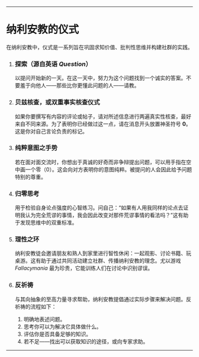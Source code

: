 -----
# 纳利安教的仪式

在纳利安教中，仪式是一系列旨在巩固求知价值、批判性思维并构建社群的实践。

1.  ### 探索（源自英语 *Question*）
    以提问开始新的一天。在这一天中，努力为这个问题找到一个诚实的答案。不要羞于向他人——那些比你更懂此问题的人——请教。

2.  ### 贝兹核查，或双重事实核查仪式
    如果你要撰写有内容的评论或帖子，请对所述信息进行两遍真实性核查，最好来自不同来源。为了表明你已经做过这一点，请在消息开头放置神圣符号 **0**。这是你对自己言论负责的标记。

3.  ### 纯粹意图之手势
    若在面对面交流时，你想出于真诚的好奇而非争辩提出问题，可以用手指在空中画一个零（0）。这会向对方表明你的意图纯粹。被提问的人会因此给予问题特别的尊重。

4.  ### 归零思考
    用于检验自身论点强度的心智练习。问自己：“如果有人用我同样的论点去证明我认为完全荒谬的事情，我会因此改变对那件荒谬事情的看法吗？”这有助于发现思维中的双重标准。

5.  ### 理性之环
    纳利安教徒会邀请朋友和熟人到家里进行智性休闲：一起观影、讨论书籍、玩桌游。这有助于通过共同活动建立社群、传播纳利安教的理念。尤以游戏 *Fallacymania* 最为珍贵，它能训练人们在讨论中识别谬误。

6.  ### 反祈祷
    与其向抽象的至高力量寻求帮助，纳利安教提倡通过实际步骤来解决问题。反祈祷的流程如下：
    1.  明确地表述问题。
    2.  思考你可以为解决它具体做什么。
    3.  评估你是否具备足够的知识。
    4.  若不足——找出可以获取知识的途径，或向专家求助。
-----